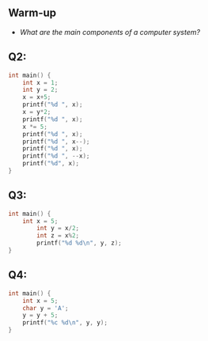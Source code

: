 ## Warm-up
*  _What are the main components of a computer system?_

<div style="page-break-after: always;"></div>

## Q2:
```C
int main() {
    int x = 1;
    int y = 2;
    x = x+5;
    printf("%d ", x);
    x = y*2;
    printf("%d ", x);
    x *= 5;
    printf("%d ", x);
    printf("%d ", x--);
    printf("%d ", x);
    printf("%d ", --x);
    printf("%d", x);
}
```

<div style="page-break-after: always;"></div>

## Q3:
```C
int main() {
    int x = 5;
        int y = x/2;
        int z = x%2;
        printf("%d %d\n", y, z);
}
```

<div style="page-break-after: always;"></div>

## Q4:
```C
int main() {
    int x = 5;
    char y = 'A';
    y = y + 5;
    printf("%c %d\n", y, y);
}
```
